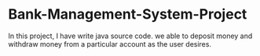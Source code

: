 # Bank-Management-System-Project
In this project, I have write java source code. we able to deposit money and withdraw money from a particular account as the user desires.
